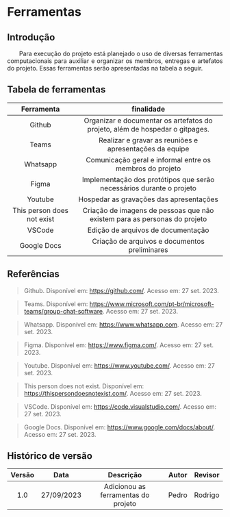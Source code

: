 # Ferramentas

## Introdução
<p align="justify">&emsp;&emsp;Para execução do projeto está planejado o uso de diversas ferramentas computacionais para auxiliar e organizar os membros, entregas e artefatos do projeto. Essas ferramentas serão apresentadas na tabela a seguir. </p>


## Tabela de ferramentas

| Ferramenta | finalidade |  
| :---------:| :--------: | 
|  Github | Organizar e documentar os artefatos do projeto, além de hospedar o gitpages. | 
|  Teams| Realizar e gravar as reuniões e apresentações da equipe | 
|  Whatsapp| Comunicação geral e informal entre os membros do projeto  | 
|  Figma | Implementação dos protótipos que serão necessários durante o projeto  | 
|  Youtube | Hospedar as gravações das apresentações  | 
|  This person does not exist | Criação de imagens de pessoas que não existem para as personas do projeto  | 
|  VSCode| Edição de arquivos de documentação  | 
|  Google Docs| Criação de arquivos e documentos preliminares  | 

## Referências

> Github. Disponível em: <https://github.com/>. Acesso em: 27 set. 2023.

> Teams. Disponível em: <https://www.microsoft.com/pt-br/microsoft-teams/group-chat-software>. Acesso em: 27 set. 2023.

> Whatsapp. Disponível em: <https://www.whatsapp.com>. Acesso em: 27 set. 2023.

> Figma. Disponível em: <https://www.figma.com/>. Acesso em: 27 set. 2023.

> Youtube. Disponível em: <https://www.youtube.com/>. Acesso em: 27 set. 2023.

> This person does not exist. Disponível em: <https://thispersondoesnotexist.com/>. Acesso em: 27 set. 2023.

> VSCode. Disponível em: <https://code.visualstudio.com/>. Acesso em: 27 set. 2023.

> Google Docs. Disponível em: <https://www.google.com/docs/about/>. Acesso em: 27 set. 2023.


## Histórico de versão
<center>

| Versão |    Data    |      Descrição       |  Autor  | Revisor |
| :----: | :--------: | :------------------: | :-----: | :-----: |
|  1.0   | 27/09/2023 | Adicionou as ferramentas do projeto| Pedro | Rodrigo  |

</center>